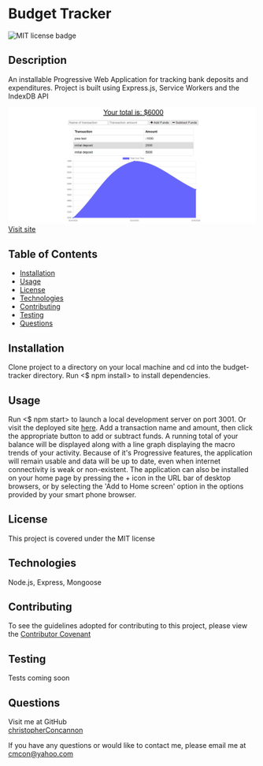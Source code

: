 
# Budget Tracker

![MIT license badge](https://img.shields.io/badge/license-MIT-green)

## Description
An installable Progressive Web Application for tracking bank deposits and expenditures.  Project is built using Express.js, Service Workers and the IndexDB API

![Project Name](./public/images/screenshot.png)
[Visit site](https://budget-tracker-xo.herokuapp.com/)

## Table of Contents
  * [Installation](#installation)
  * [Usage](#usage)
  * [License](#license)
  * [Technologies](#technologies)
  * [Contributing](#contributing)
  * [Testing](#testing)
  * [Questions](#questions)
  
## Installation
Clone project to a directory on your local machine and cd into the budget-tracker directory.  Run <$ npm install> to install dependencies.

## Usage
Run <$ npm start> to launch a local development server on port 3001.  Or visit the deployed site [here](https://stormy-cove-01459.herokuapp.com/).  Add a transaction name and amount, then click the appropriate button to add or subtract funds.  A running total of your balance will be displayed along with a line graph displaying the macro trends of your activity.  Because of it's Progressive features, the application will remain usable and data will be up to date,  even when internet connectivity is weak or non-existent.  The application can also be installed on your home page by pressing the + icon in the  URL bar of desktop browsers, or by selecting the 'Add to Home screen' option in the options provided by your smart phone browser.

## License 
This project is covered under the MIT license 

## Technologies 
Node.js, Express, Mongoose

## Contributing
To see the guidelines adopted for contributing to this project, please view the [Contributor Covenant](https://www.contributor-covenant.org/version/2/0/code_of_conduct/code_of_conduct.txt)

## Testing
Tests coming soon

## Questions
Visit me at GitHub  
[christopherConcannon](https://github.com/christopherConcannon)
  
If you have any questions or would like to contact me, please email me at  
[cmcon@yahoo.com](mailto:cmcon@yahoo.com)
